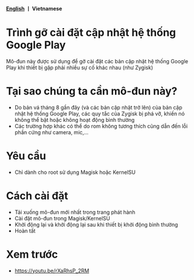 <b><a href="https://github.com/daoquan1002/GPSU-Uninstaller/blob/main/README_en.md">English</a>  丨 Vietnamese</b>
   </p>

# Trình gỡ cài đặt cập nhật hệ thống Google Play

Mô-đun này được sử dụng để gỡ cài đặt các bản cập nhật hệ thống Google Play khi thiết bị gặp phải nhiều sự cố khác nhau (như Zygisk)

# Tại sao chúng ta cần mô-đun này?
- Do bản vá tháng 8 gần đây (và các bản cập nhật trở lên) của bản cập nhật hệ thống Google Play, các quy tắc của Zygisk bị phá vỡ, khiến nó không thể bật hoặc không hoạt động bình thường
- Các trường hợp khác có thể do rom không tương thích cũng dẫn đến lỗi phần cứng như camera, mic,...

# Yêu cầu
- Chỉ dành cho root sử dụng Magisk hoặc KernelSU

# Cách cài đặt
- Tải xuống mô-đun mới nhất trong trang phát hành
- Cài đặt mô-đun trong Magisk/KernelSU
- Khởi động lại và khởi động lại sau khi thiết bị khởi động bình thường
- Hoàn tất

# Xem trước
- https://youtu.be/rXaRhsP_2RM
